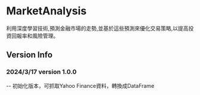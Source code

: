 # MarketAnalysis

利用深度學習技術,預測金融市場的走勢,並基於這些預測來優化交易策略,以提高投資回報率和風險管理。

## Version Info

### 2024/3/17 version 1.0.0
-- 初始化版本，可抓取Yahoo Finance資料，轉換成DataFrame
